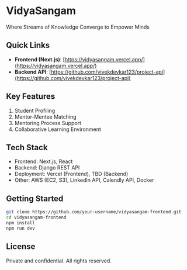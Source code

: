 # VidyaSangam

Where Streams of Knowledge Converge to Empower Minds

## Quick Links

- **Frontend (Next.js)**: [https://vidyasangam.vercel.app/](https://vidyasangam.vercel.app/)
- **Backend API**: [https://github.com/vivekdevkar123/project-api](https://github.com/vivekdevkar123/project-api)



## Key Features

1. Student Profiling
2. Mentor-Mentee Matching
3. Mentoring Process Support
4. Collaborative Learning Environment

## Tech Stack

- Frontend: Next.js, React
- Backend: Django REST API
- Deployment: Vercel (Frontend), TBD (Backend)
- Other: AWS (EC2, S3), LinkedIn API, Calendly API, Docker

## Getting Started

```bash
git clone https://github.com/your-username/vidyasangam-frontend.git
cd vidyasangam-frontend
npm install
npm run dev
```

## License

Private and confidential. All rights reserved.
